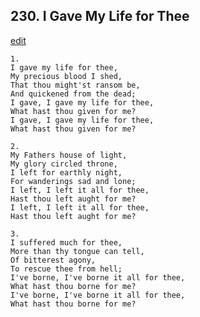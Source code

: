 
## 230.  I Gave My Life for Thee
[edit](https://docs.google.com/document/d/1wKd5UMJ0IH9eSxv6ygLVWDrtZ2Z-LhOe/edit?mode=html)




    1.
    I gave my life for thee, 
    My precious blood I shed, 
    That thou might'st ransom be, 
    And quickened from the dead; 
    I gave, I gave my life for thee, 
    What hast thou given for me? 
    I gave, I gave my life for thee, 
    What hast thou given for me? 

    2.
    My Fathers house of light, 
    My glory circled throne, 
    I left for earthly night, 
    For wanderings sad and lone; 
    I left, I left it all for thee, 
    Hast thou left aught for me? 
    I left, I left it all for thee, 
    Hast thou left aught for me? 

    3.
    I suffered much for thee, 
    More than thy tongue can tell, 
    Of bitterest agony, 
    To rescue thee from hell; 
    I've borne, I've borne it all for thee, 
    What hast thou borne for me? 
    I've borne, I've borne it all for thee, 
    What hast thou borne for me?
